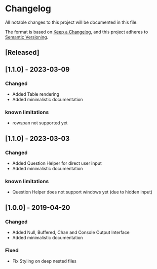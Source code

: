 # Changelog
All notable changes to this project will be documented in this file.

The format is based on [Keep a Changelog](https://keepachangelog.com/en/1.0.0/),
and this project adheres to [Semantic Versioning](https://semver.org/spec/v2.0.0.html).

## [Released]

## [1.1.0] - 2023-03-09

### Changed

- Added Table rendering
- Added minimalistic documentation

### known limitations

- rowspan not supported yet 

## [1.1.0] - 2023-03-03

### Changed

- Added Question Helper for direct user input
- Added minimalistic documentation

### known limitations

- Question Helper does not support windows yet (due to hidden input)

## [1.0.0] - 2019-04-20

### Changed

- Added Null, Buffered, Chan and Console Output Interface
- Added minimalistic documentation

### Fixed

- Fix Styling on deep nested files